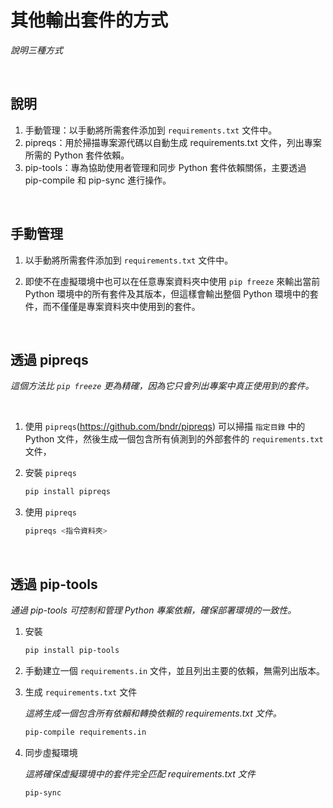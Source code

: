 # 其他輸出套件的方式

_說明三種方式_

<br>

## 說明

1. 手動管理：以手動將所需套件添加到 `requirements.txt` 文件中。
2. pipreqs：用於掃描專案源代碼以自動生成 requirements.txt 文件，列出專案所需的 Python 套件依賴。
3. pip-tools：專為協助使用者管理和同步 Python 套件依賴關係，主要透過 pip-compile 和 pip-sync 進行操作。


<br>

## 手動管理
   
1. 以手動將所需套件添加到 `requirements.txt` 文件中。
   
2. 即使不在虛擬環境中也可以在任意專案資料夾中使用 `pip freeze` 來輸出當前 Python 環境中的所有套件及其版本，但這樣會輸出整個 Python 環境中的套件，而不僅僅是專案資料夾中使用到的套件。

<br>


## 透過 pipreqs

_這個方法比 `pip freeze` 更為精確，因為它只會列出專案中真正使用到的套件。_

<br>

1. 使用 `pipreqs`(https://github.com/bndr/pipreqs) 可以掃描 `指定目錄` 中的 Python 文件，然後生成一個包含所有偵測到的外部套件的 `requirements.txt` 文件，

2. 安裝 `pipreqs`

   ```bash
   pip install pipreqs
   ```

3. 使用 `pipreqs`
   
   ```bash
   pipreqs <指令資料夾>
   ```

<br>

## 透過 pip-tools

_通過 pip-tools 可控制和管理 Python 專案依賴，確保部署環境的一致性。_

1. 安裝 

    ```bash
    pip install pip-tools
    ```
2. 手動建立一個 `requirements.in` 文件，並且列出主要的依賴，無需列出版本。

3. 生成 `requirements.txt` 文件

    _這將生成一個包含所有依賴和轉換依賴的 requirements.txt 文件。_
    
    ```bash
    pip-compile requirements.in
    ```

4. 同步虛擬環境

    _這將確保虛擬環境中的套件完全匹配 requirements.txt 文件_

    ```bash
    pip-sync
    ```